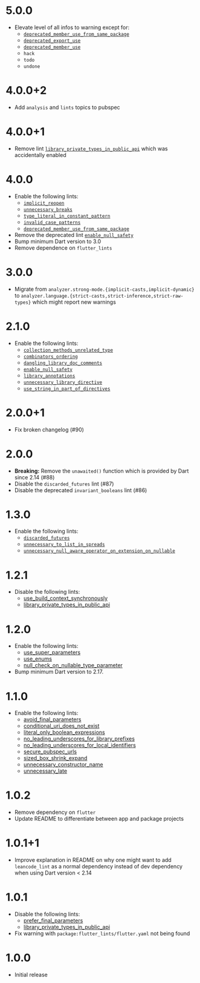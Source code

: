 # 5.0.0

- Elevate level of all infos to warning except for:
  - [`deprecated_member_use_from_same_package`](https://dart.dev/tools/linter-rules/deprecated_member_use_from_same_package)
  - [`deprecated_export_use`](https://dart.dev/tools/diagnostic-messages#deprecated_export_use)
  - [`deprecated_member_use`](https://dart.dev/tools/diagnostic-messages#deprecated_member_use)
  - `hack`
  - `todo`
  - `undone`

# 4.0.0+2

- Add `analysis` and `lints` topics to pubspec

# 4.0.0+1

- Remove lint [`library_private_types_in_public_api`](https://dart-lang.github.io/linter/lints/library_private_types_in_public_api.html) which was accidentally enabled

# 4.0.0

- Enable the following lints:
  - [`implicit_reopen`](https://dart-lang.github.io/linter/lints/implicit_reopen.html)
  - [`unnecessary_breaks`](https://dart-lang.github.io/linter/lints/unnecessary_breaks.html)
  - [`type_literal_in_constant_pattern`](https://dart-lang.github.io/linter/lints/type_literal_in_constant_pattern.html)
  - [`invalid_case_patterns`](https://dart-lang.github.io/linter/lints/invalid_case_patterns.html)
  - [`deprecated_member_use_from_same_package`](https://dart-lang.github.io/linter/lints/deprecated_member_use_from_same_package.html)
- Remove the deprecated lint [`enable_null_safety`](https://dart-lang.github.io/linter/lints/enable_null_safety.html)
- Bump minimum Dart version to 3.0
- Remove dependence on `flutter_lints`

# 3.0.0

- Migrate from `analyzer.strong-mode.{implicit-casts,implicit-dynamic}` to `analyzer.language.{strict-casts,strict-inference,strict-raw-types}` which might report new warnings

# 2.1.0

- Enable the following lints:
  - [`collection_methods_unrelated_type`](https://dart-lang.github.io/linter/lints/collection_methods_unrelated_type.html)
  - [`combinators_ordering`](https://dart-lang.github.io/linter/lints/combinators_ordering.html)
  - [`dangling_library_doc_comments`](https://dart-lang.github.io/linter/lints/dangling_library_doc_comments.html)
  - [`enable_null_safety`](https://dart-lang.github.io/linter/lints/enable_null_safety.html)
  - [`library_annotations`](https://dart-lang.github.io/linter/lints/library_annotations.html)
  - [`unnecessary_library_directive`](https://dart-lang.github.io/linter/lints/unnecessary_library_directive.html)
  - [`use_string_in_part_of_directives`](https://dart-lang.github.io/linter/lints/use_string_in_part_of_directives.html)

# 2.0.0+1

- Fix broken changelog (#90)

# 2.0.0

- **Breaking:** Remove the `unawaited()` function which is provided by Dart
  since 2.14 (#88)
- Disable the `discarded_futures` lint (#87)
- Disable the deprecated `invariant_booleans` lint (#86)

# 1.3.0

- Enable the following lints:
  - [`discarded_futures`](https://dart-lang.github.io/linter/lints/discarded_futures.html)
  - [`unnecessary_to_list_in_spreads`](https://dart-lang.github.io/linter/lints/unnecessary_to_list_in_spreads.html)
  - [`unnecessary_null_aware_operator_on_extension_on_nullable`](https://dart-lang.github.io/linter/lints/unnecessary_null_aware_operator_on_extension_on_nullable.html)

# 1.2.1

- Disable the following lints:
  - [use_build_context_synchronously](https://dart-lang.github.io/linter/lints/use_build_context_synchronously)
  - [library_private_types_in_public_api](https://dart-lang.github.io/linter/lints/library_private_types_in_public_api)

# 1.2.0

- Enable the following lints:
  - [use_super_parameters](https://dart-lang.github.io/linter/lints/use_super_parameters)
  - [use_enums](https://dart-lang.github.io/linter/lints/use_enums)
  - [null_check_on_nullable_type_parameter](https://dart-lang.github.io/linter/lints/null_check_on_nullable_type_parameter.html)
- Bump minimum Dart version to 2.17.

# 1.1.0

- Enable the following lints:
  - [avoid_final_parameters](https://dart-lang.github.io/linter/lints/avoid_final_parameters)
  - [conditional_uri_does_not_exist](https://dart-lang.github.io/linter/lints/conditional_uri_does_not_exist)
  - [literal_only_boolean_expressions](https://dart-lang.github.io/linter/lints/literal_only_boolean_expressions)
  - [no_leading_underscores_for_library_prefixes](https://dart-lang.github.io/linter/lints/no_leading_underscores_for_library_prefixes)
  - [no_leading_underscores_for_local_identifiers](https://dart-lang.github.io/linter/lints/no_leading_underscores_for_local_identifiers)
  - [secure_pubspec_urls](https://dart-lang.github.io/linter/lints/secure_pubspec_urls)
  - [sized_box_shrink_expand](https://dart-lang.github.io/linter/lints/sized_box_shrink_expand)
  - [unnecessary_constructor_name](https://dart-lang.github.io/linter/lints/unnecessary_constructor_name)
  - [unnecessary_late](https://dart-lang.github.io/linter/lints/unnecessary_late)

# 1.0.2

- Remove dependency on `flutter`
- Update README to differentiate between app and package projects

# 1.0.1+1

- Improve explanation in README on why one might want to add `leancode_lint` as
  a normal dependency instead of dev dependency when using Dart version < 2.14

# 1.0.1

- Disable the following lints:
  - [prefer_final_parameters](https://dart-lang.github.io/linter/lints/prefer_final_parameters)
  - [library_private_types_in_public_api](https://dart-lang.github.io/linter/lints/library_private_types_in_public_api)
- Fix warning with `package:flutter_lints/flutter.yaml` not being found

# 1.0.0

- Initial release
